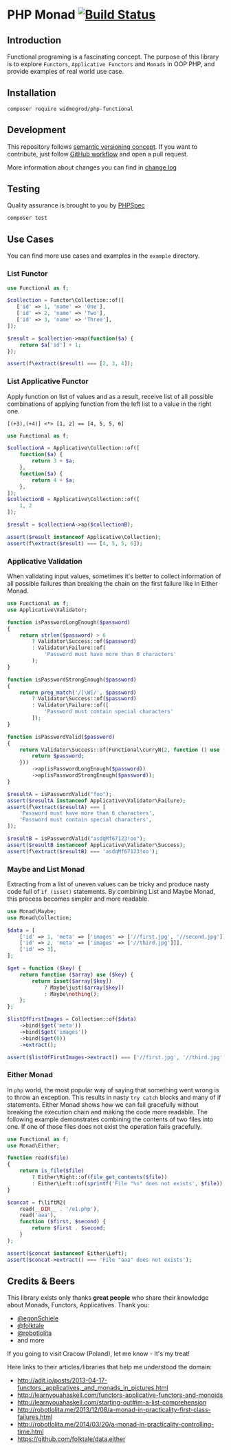 # PHP Monad [![Build Status](https://travis-ci.org/widmogrod/php-functional.svg)](https://travis-ci.org/widmogrod/php-functional)
## Introduction

Functional programing is a fascinating concept.
The purpose of this library is to explore `Functors`, `Applicative Functors` and `Monads` in OOP PHP, and provide examples of real world use case.

## Installation

```
composer require widmogrod/php-functional
```

## Development

This repository follows [semantic versioning concept](http://semver.org/). 
If you want to contribute, just follow [GitHub workflow](https://guides.github.com/introduction/flow/) and open a pull request. 

More information about changes you can find in [change log](/CHANGELOG.md)

## Testing

Quality assurance is brought to you by [PHPSpec](http://www.phpspec.net/)

```
composer test
```

## Use Cases
You can find more use cases and examples in the `example` directory.

### List Functor
``` php
use Functional as f;

$collection = Functor\Collection::of([
   ['id' => 1, 'name' => 'One'],
   ['id' => 2, 'name' => 'Two'],
   ['id' => 3, 'name' => 'Three'],
]);

$result = $collection->map(function($a) {
    return $a['id'] + 1;
});

assert(f\extract($result) === [2, 3, 4]);
```

### List Applicative Functor
Apply function on list of values and as a result, receive list of all possible combinations 
of applying function from the left list to a value in the right one.

``` haskel
[(+3),(+4)] <*> [1, 2] == [4, 5, 5, 6]
```

``` php
use Functional as f;

$collectionA = Applicative\Collection::of([
    function($a) {
        return 3 + $a;
    },
    function($a) {
        return 4 + $a;
    },
]);
$collectionB = Applicative\Collection::of([
    1, 2
]);

$result = $collectionA->ap($collectionB);

assert($result instanceof Applicative\Collection);
assert(f\extract($result) === [4, 5, 5, 6]);
```

### Applicative Validation
When validating input values, sometimes it's better to collect information of all possible failures 
than breaking the chain on the first failure like in Either Monad.


``` php
use Functional as f;
use Applicative\Validator;

function isPasswordLongEnough($password)
{
    return strlen($password) > 6
        ? Validator\Success::of($password)
        : Validator\Failure::of(
            'Password must have more than 6 characters'
        );
}

function isPasswordStrongEnough($password)
{
    return preg_match('/[\W]/', $password)
        ? Validator\Success::of($password)
        : Validator\Failure::of([
            'Password must contain special characters'
        ]);
}

function isPasswordValid($password)
{
    return Validator\Success::of(Functional\curryN(2, function () use ($password) {
        return $password;
    }))
        ->ap(isPasswordLongEnough($password))
        ->ap(isPasswordStrongEnough($password));
}

$resultA = isPasswordValid("foo");
assert($resultA instanceof Applicative\Validator\Failure);
assert(f\extract($resultA) === [
    'Password must have more than 6 characters',
    'Password must contain special characters',
]);

$resultB = isPasswordValid("asdqMf67123!oo");
assert($resultB instanceof Applicative\Validator\Success);
assert(f\extract($resultB) === 'asdqMf67123!oo');
```

### Maybe and List Monad
Extracting from a list of uneven values can be tricky and produce nasty code full of `if (isset)` statements.
By combining List and Maybe Monad, this process becomes simpler and more readable.

``` php
use Monad\Maybe;
use Monad\Collection;

$data = [
    ['id' => 1, 'meta' => ['images' => ['//first.jpg', '//second.jpg']]],
    ['id' => 2, 'meta' => ['images' => ['//third.jpg']]],
    ['id' => 3],
];

$get = function ($key) {
    return function ($array) use ($key) {
        return isset($array[$key])
            ? Maybe\just($array[$key])
            : Maybe\nothing();
    };
};

$listOfFirstImages = Collection::of($data)
    ->bind($get('meta'))
    ->bind($get('images'))
    ->bind($get(0))
    ->extract();

assert($listOfFirstImages->extract() === ['//first.jpg', '//third.jpg', null]);
```

### Either Monad
In `php` world, the most popular way of saying that something went wrong is to throw an exception.
This results in nasty `try catch` blocks and many of if statements.
Either Monad shows how we can fail gracefully without breaking the execution chain and making the code more readable.
The following example demonstrates combining the contents of two files into one. If one of those files does not exist the operation fails gracefully.

``` php
use Functional as f;
use Monad\Either;

function read($file)
{
    return is_file($file)
        ? Either\Right::of(file_get_contents($file))
        : Either\Left::of(sprintf('File "%s" does not exists', $file));
}

$concat = f\liftM2(
    read(__DIR__ . '/e1.php'),
    read('aaa'),
    function ($first, $second) {
        return $first . $second;
    }
);

assert($concat instanceof Either\Left);
assert($concat->extract() === 'File "aaa" does not exists');
```

## Credits & Beers
This library exists only thanks **great people** who share their knowledge about Monads, Functors, Applicatives.
Thank you:
 * [@egonSchiele](https://github.com/egonSchiele)
 * [@folktale](https://github.com/folktale)
 * [@robotlolita](https://github.com/robotlolita)
 * and more

If you going to visit Cracow (Poland), let me know - It's my treat!

Here links to their articles`/`libraries that help me understood the domain:
 * http://adit.io/posts/2013-04-17-functors,_applicatives,_and_monads_in_pictures.html
 * http://learnyouahaskell.com/functors-applicative-functors-and-monoids
 * http://learnyouahaskell.com/starting-out#im-a-list-comprehension
 * http://robotlolita.me/2013/12/08/a-monad-in-practicality-first-class-failures.html
 * http://robotlolita.me/2014/03/20/a-monad-in-practicality-controlling-time.html
 * https://github.com/folktale/data.either
